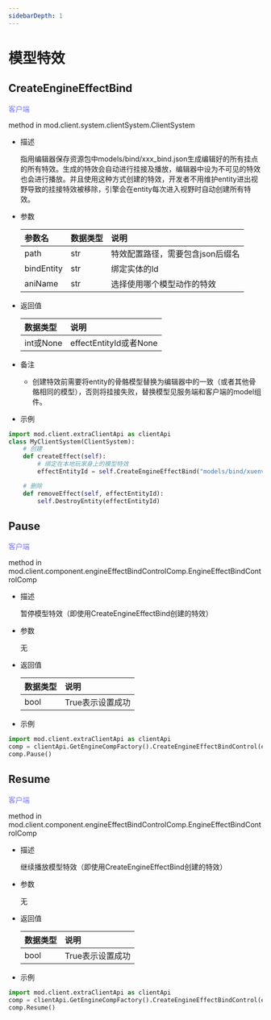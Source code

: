 ```yaml
---
sidebarDepth: 1
---
```

# 模型特效

## CreateEngineEffectBind

<span style="display:inline;color:#7575f9">客户端</span>

method in mod.client.system.clientSystem.ClientSystem

- 描述

    指用编辑器保存资源包中models/bind/xxx_bind.json生成编辑好的所有挂点的所有特效。生成的特效会自动进行挂接及播放，编辑器中设为不可见的特效也会进行播放。并且使用这种方式创建的特效，开发者不用维护entity进出视野导致的挂接特效被移除，引擎会在entity每次进入视野时自动创建所有特效。

- 参数

    | 参数名 | <div style="width: 4em">数据类型</div> | 说明 |
    | :--- | :--- | :--- |
    | path | str | 特效配置路径，需要包含json后缀名 |
    | bindEntity | str | 绑定实体的Id |
    | aniName | str | 选择使用哪个模型动作的特效 |

- 返回值

    | <div style="width: 4em">数据类型</div> | 说明 |
    | :--- | :--- |
    | int或None | effectEntityId或者None |

- 备注
    - 创建特效前需要将entity的骨骼模型替换为编辑器中的一致（或者其他骨骼相同的模型），否则将挂接失败，替换模型见服务端和客户端的model组件。

- 示例

```python
import mod.client.extraClientApi as clientApi
class MyClientSystem(ClientSystem):
    # 创建
    def createEffect(self):
        # 绑定在本地玩家身上的模型特效
        effectEntityId = self.CreateEngineEffectBind("models/bind/xuenv_bind.json", clientApi.GetLocalPlayerId(), 'idle')

    # 删除
    def removeEffect(self, effectEntityId):
        self.DestroyEntity(effectEntityId)
```



## Pause

<span style="display:inline;color:#7575f9">客户端</span>

method in mod.client.component.engineEffectBindControlComp.EngineEffectBindControlComp

- 描述

    暂停模型特效（即使用CreateEngineEffectBind创建的特效）

- 参数

    无

- 返回值

    | <div style="width: 4em">数据类型</div> | 说明 |
    | :--- | :--- |
    | bool | True表示设置成功 |

- 示例

```python
import mod.client.extraClientApi as clientApi
comp = clientApi.GetEngineCompFactory().CreateEngineEffectBindControl(effectEntityId)
comp.Pause()
```



## Resume

<span style="display:inline;color:#7575f9">客户端</span>

method in mod.client.component.engineEffectBindControlComp.EngineEffectBindControlComp

- 描述

    继续播放模型特效（即使用CreateEngineEffectBind创建的特效）

- 参数

    无

- 返回值

    | <div style="width: 4em">数据类型</div> | 说明 |
    | :--- | :--- |
    | bool | True表示设置成功 |

- 示例

```python
import mod.client.extraClientApi as clientApi
comp = clientApi.GetEngineCompFactory().CreateEngineEffectBindControl(effectEntityId)
comp.Resume()
```



